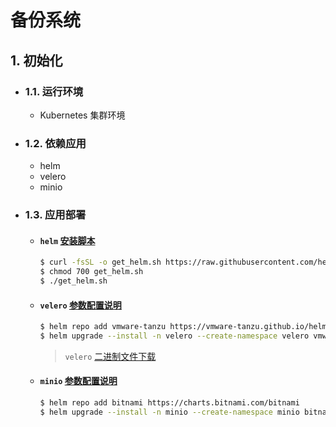 # 备份系统

## 1. 初始化

- ### 1.1. 运行环境

  - Kubernetes 集群环境

- ### 1.2. 依赖应用

  - helm
  - velero
  - minio

- ### 1.3. 应用部署

  - #### `helm` [安装脚本](https://raw.githubusercontent.com/helm/helm/main/scripts/get-helm-3)

    ```bash
    $ curl -fsSL -o get_helm.sh https://raw.githubusercontent.com/helm/helm/main/scripts/get-helm-3
    $ chmod 700 get_helm.sh
    $ ./get_helm.sh
    ```

  - #### `velero` [参数配置说明](https://github.com/vmware-tanzu/helm-charts/blob/main/charts/velero/README.md)

    ```bash
    $ helm repo add vmware-tanzu https://vmware-tanzu.github.io/helm-charts
    $ helm upgrade --install -n velero --create-namespace velero vmware-tanzu/velero -f velero.yaml
    ```

    > `velero` [二进制文件下载](https://github.com/vmware-tanzu/velero/releases/tag/v1.11.0) 

  - #### `minio` [参数配置说明](https://github.com/bitnami/charts/blob/main/bitnami/minio/README.md)

    ```bash
    $ helm repo add bitnami https://charts.bitnami.com/bitnami
    $ helm upgrade --install -n minio --create-namespace minio bitnami/minio -f minio.yaml
    ```
